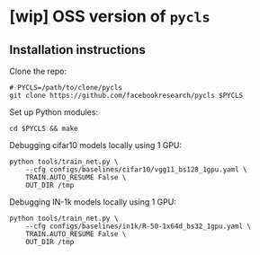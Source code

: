 # [wip] OSS version of `pycls`

## Installation instructions

Clone the repo:

```
# PYCLS=/path/to/clone/pycls
git clone https://github.com/facebookresearch/pycls $PYCLS
```

Set up Python modules:

```
cd $PYCLS && make
```

Debugging cifar10 models locally using 1 GPU:

```
python tools/train_net.py \
    --cfg configs/baselines/cifar10/vgg11_bs128_1gpu.yaml \
    TRAIN.AUTO_RESUME False \
    OUT_DIR /tmp
```

Debugging IN-1k models locally using 1 GPU:

```
python tools/train_net.py \
    --cfg configs/baselines/in1k/R-50-1x64d_bs32_1gpu.yaml \
    TRAIN.AUTO_RESUME False \
    OUT_DIR /tmp
```
